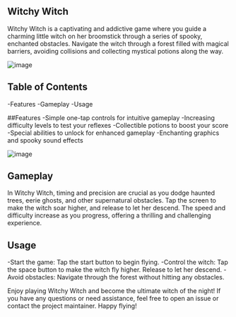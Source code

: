## Witchy Witch

Witchy Witch is a captivating and addictive game where you guide a charming little witch on her broomstick through a series of spooky, enchanted obstacles. Navigate the witch through a forest filled with magical barriers, avoiding collisions and collecting mystical potions along the way.


![image](https://github.com/user-attachments/assets/fc9a5a9a-16ae-41ae-b380-f7ee6f6d2ffe)



## Table of Contents
-Features
-Gameplay
-Usage

##Features
-Simple one-tap controls for intuitive gameplay
-Increasing difficulty levels to test your reflexes
-Collectible potions to boost your score
-Special abilities to unlock for enhanced gameplay
-Enchanting graphics and spooky sound effects

![image](https://github.com/user-attachments/assets/dd7c8ee7-1ce8-48bb-8a8d-b4d55282ee6a)


## Gameplay
In Witchy Witch, timing and precision are crucial as you dodge haunted trees, eerie ghosts, and other supernatural obstacles. Tap the screen to make the witch soar higher, and release to let her descend. The speed and difficulty increase as you progress, offering a thrilling and challenging experience.


## Usage
-Start the game: Tap the start button to begin flying.
-Control the witch: Tap the space button to make the witch fly higher. Release to let her descend.
-Avoid obstacles: Navigate through the forest without hitting any obstacles.

Enjoy playing Witchy Witch and become the ultimate witch of the night! If you have any questions or need assistance, feel free to open an issue or contact the project maintainer. Happy flying!
